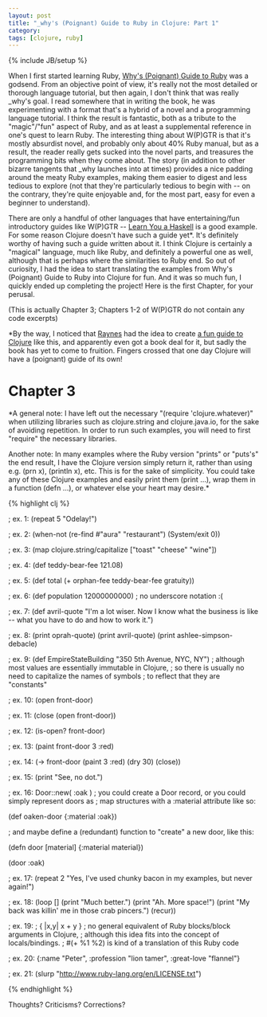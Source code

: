 ```yaml
---
layout: post
title: "_why's (Poignant) Guide to Ruby in Clojure: Part 1"
category: 
tags: [clojure, ruby]
---
```

{% include JB/setup %}

When I first started learning Ruby, [Why's (Poignant) Guide to Ruby][wpgtr] was a godsend. From an objective point of view, it's really not the most detailed or thorough language tutorial, but then again, I don't think that was really _why's goal. I read somewhere that in writing the book, he was experimenting with a format that's a hybrid of a novel and a programming language tutorial. I think the result is fantastic, both as a tribute to the "magic"/"fun" aspect of Ruby, and as at least a supplemental reference in one's quest to learn Ruby. The interesting thing about W(P)GTR is that it's mostly absurdist novel, and probably only about 40% Ruby manual, but as a result, the reader really gets sucked into the novel parts, and treasures the programming bits when they come about. The story (in addition to other bizarre tangents that _why launches into at times) provides a nice padding around the meaty Ruby examples, making them easier to digest and less tedious to explore (not that they're particularly tedious to begin with -- on the contrary, they're quite enjoyable and, for the most part, easy for even a beginner to understand).

There are only a handful of other languages that have entertaining/fun introductory guides like W(P)GTR -- [Learn You a Haskell][lyah] is a good example. For some reason Clojure doesn't have such a guide yet\*. It's definitely worthy of having such a guide written about it. I think Clojure is certainly a "magical" language, much like Ruby, and definitely a powerful one as well, although that is perhaps where the similarities to Ruby end. So out of curiosity, I had the idea to start translating the examples from Why's (Poignant) Guide to Ruby into Clojure for fun. And it was so much fun, I quickly ended up completing the project! Here is the first Chapter, for your perusal.

(This is actually Chapter 3; Chapters 1-2 of W(P)GTR do not contain any code excerpts)

\*By the way, I noticed that [Raynes][raynes] had the idea to create [a fun guide to Clojure][raynes-book] like this, and apparently even got a book deal for it, but sadly the book has yet to come to fruition. Fingers crossed that one day Clojure will have a (poignant) guide of its own!

[wpgtr]: http://mislav.uniqpath.com/poignant-guide/book
[lyah]: http://learnyouahaskell.com
[raynes]: http://blog.raynes.me
[raynes-book]: http://meetclj.raynes.me

Chapter 3
=========

*A general note: I have left out the necessary "(require 'clojure.whatever)" when utilizing libraries such as clojure.string and clojure.java.io, for the sake of avoiding repetition. In order to run such examples, you will need to first "require" the necessary libraries.

Another note: In many examples where the Ruby version "prints" or "puts's" the end result, I have the Clojure version simply return it, rather than using e.g. (prn x), (println x), etc. This is for the sake of simplicity. You could take any of these Clojure examples and easily print them (print ...), wrap them in a function (defn ...), or whatever else your heart may desire.*

{% highlight clj %}

; ex. 1:
(repeat 5 "Odelay!")  

; ex. 2:
(when-not (re-find #"aura" "restaurant") (System/exit 0))

; ex. 3:
(map clojure.string/capitalize ["toast" "cheese" "wine"])

; ex. 4:
(def teddy-bear-fee 121.08)

; ex. 5:
(def total (+ orphan-fee teddy-bear-fee gratuity))

; ex. 6:
(def population 12000000000) ; no underscore notation :(

; ex. 7:
(def avril-quote 
  "I'm a lot wiser. Now I know what the business is like --
   what you have to do and how to work it.")

; ex. 8:
(print oprah-quote)
(print avril-quote)
(print ashlee-simpson-debacle)

; ex. 9:
(def EmpireStateBuilding "350 5th Avenue, NYC, NY")
; although most values are essentially immutable in Clojure,
; so there is usually no need to capitalize the names of symbols 
; to reflect that they are "constants"

; ex. 10:
(open front-door)

; ex. 11:
(close (open front-door))

; ex. 12:
(is-open? front-door)

; ex. 13:
(paint front-door 3 :red)

; ex. 14:
(-> front-door
    (paint 3 :red)
    (dry 30)
    (close))

; ex. 15:
(print "See, no dot.")

; ex. 16:  Door::new( :oak )
; you could create a Door record, or you could simply represent doors as
; map structures with a :material attribute like so:

(def oaken-door {:material :oak})

; and maybe define a (redundant) function to "create" a new door, like this:

(defn door [material]
  {:material material})

(door :oak)

; ex. 17:
(repeat 2 "Yes, I've used chunky bacon in my examples, but never again!")

; ex. 18:
(loop []
  (print "Much better.")
  (print "Ah.  More space!")
  (print "My back was killin' me in those crab pincers.")
  (recur))

; ex. 19:  ; { |x,y| x + y }
; no general equivalent of Ruby blocks/block arguments in Clojure,
; although this idea fits into the concept of locals/bindings.
; #(+ %1 %2) is kind of a translation of this Ruby code

; ex. 20:
{:name "Peter", :profession "lion tamer", :great-love "flannel"}

; ex. 21:
(slurp "http://www.ruby-lang.org/en/LICENSE.txt")

{% endhighlight %}

Thoughts? Criticisms? Corrections?

